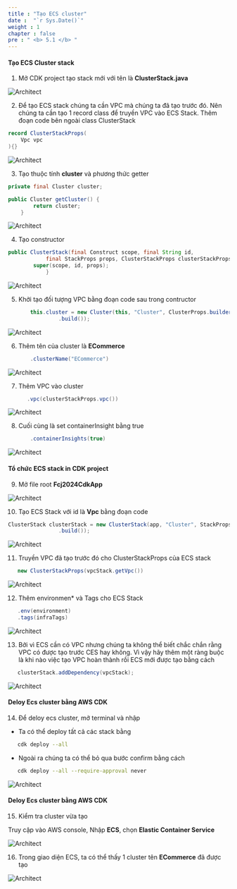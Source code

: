 ```yaml
---
title : "Tạo ECS cluster"
date :  "`r Sys.Date()`" 
weight : 1 
chapter : false
pre : " <b> 5.1 </b> "
---
```


#### Tạo ECS Cluster stack

1. Mở CDK project tạo stack mới với tên là **ClusterStack.java**

![Architect](/images/5/ecsCLuster/01.png?featherlight=false&width=60pc)

2. Để tạo ECS stack chúng ta cần VPC mà chúng ta đã tạo trước đó. Nên chúng ta cần tạo 1 record class để truyền VPC vào ECS Stack. Thêm đoạn code bên ngoài class ClusterStack

```java
record ClusterStackProps(
    Vpc vpc
){}
```

![Architect](/images/5/ecsCLuster/02.png?featherlight=false&width=60pc)

3. Tạo thuộc tính  **cluster** và phương thức getter
```java
private final Cluster cluster;

public Cluster getCluster() {
        return cluster;
    }
```
![Architect](/images/5/ecsCLuster/03.png?featherlight=false&width=60pc)


4. Tạo constructor 

```java
public ClusterStack(final Construct scope, final String id,
            final StackProps props, ClusterStackProps clusterStackProps) {
        super(scope, id, props);
            }
```

![Architect](/images/5/ecsCLuster/04.png?featherlight=false&width=60pc)

5.  Khởi tạo đối tượng VPC bằng đoạn code sau trong contructor
```java
       this.cluster = new Cluster(this, "Cluster", ClusterProps.builder()
                .build());
```

![Architect](/images/5/ecsCLuster/05.png?featherlight=false&width=60pc)

6. Thêm tên của cluster là **ECommerce** 
```java
       .clusterName("ECommerce")
```

![Architect](/images/5/ecsCLuster/06.png?featherlight=false&width=60pc)

7. Thêm VPC vào cluster
 ```java
       .vpc(clusterStackProps.vpc())
```
![Architect](/images/5/ecsCLuster/07.png?featherlight=false&width=60pc)

8. Cuối cùng là set containerInsight bằng true

```java
       .containerInsights(true)
```

![Architect](/images/5/ecsCLuster/08.png?featherlight=false&width=60pc)

#### Tổ chức ECS stack in CDK project

9. Mở file root **Fcj2024CdkApp** 

![Architect](/images/5/ecsCLuster/09.png?featherlight=false&width=60pc)

10. Tạo ECS Stack với id là **Vpc** bằng đoạn code
```java
ClusterStack clusterStack = new ClusterStack(app, "Cluster", StackProps.builder()
                .build());
 ```

![Architect](/images/5/ecsCLuster/10.png?featherlight=false&width=60pc)


11. Truyền VPC đã tạo trước đó cho ClusterStackProps của ECS stack 

```java
   new ClusterStackProps(vpcStack.getVpc())
```
![Architect](/images/5/ecsCLuster/11.png?featherlight=false&width=60pc)

12. Thêm environmen* và Tags cho ECS Stack

```java
   .env(environment)
   .tags(infraTags)
```

![Architect](/images/5/ecsCLuster/12.png?featherlight=false&width=60pc)

13. Bởi vì ECS cần có VPC nhưng chúng ta không thể biết chắc chắn rằng VPC có được tạo trước CES hay không. Vì vậy hãy thêm một ràng buộc là khi nào việc tạo VPC hoàn thành rồi ECS mới được tạo bằng cách

```java
   clusterStack.addDependency(vpcStack);
```

![Architect](/images/5/ecsCLuster/13.png?featherlight=false&width=60pc)

#### Deloy Ecs cluster bằng AWS CDK

14. Để deloy ecs cluster, mở terminal và nhập

+ Ta có thể deploy tất cả các stack bằng 
  
```bash
   cdk deploy --all
```

+ Ngoài ra chúng ta có thể bỏ qua bước confirm bằng cách 

```bash
   cdk deploy --all --require-approval never
```

![Architect](/images/5/ecsCLuster/14.png?featherlight=false&width=60pc)

#### Deloy Ecs cluster bằng AWS CDK

15. Kiểm tra cluster vừa tạo

Truy cập vào AWS console, Nhập **ECS**, chọn **Elastic Container Service**

![Architect](/images/5/ecsCLuster/15.png?featherlight=false&width=60pc)

16. Trong giao diện ECS, ta có thể thấy 1 cluster tên **ECommerce** đã được tạo

![Architect](/images/5/ecsCLuster/16.png?featherlight=false&width=60pc)

